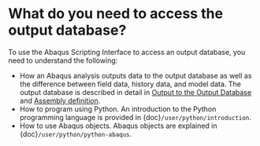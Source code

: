 # What do you need to access the output database?

To use the Abaqus Scripting Interface to access an output database, you need to understand the following:

- How an Abaqus analysis outputs data to the output database as well as the difference between field data, history data, and model data. The output database is described in detail in [Output to the Output Database](https://help.3ds.com/2021/English/DSSIMULIA_Established/SIMACAEOUTRefMap/simaout-m-dboutput-sb.htm?contextscope=all#simaout-m-dboutput-sb) and [Assembly definition](https://help.3ds.com/2021/English/DSSIMULIA_Established/SIMACAEMODRefMap/simamod-c-partassy.htm?contextscope=all).
- How to program using Python. An introduction to the Python programming language is provided in {doc}`/user/python/introduction`.
- How to use Abaqus objects. Abaqus objects are explained in {doc}`/user/python/python-abaqus`.
